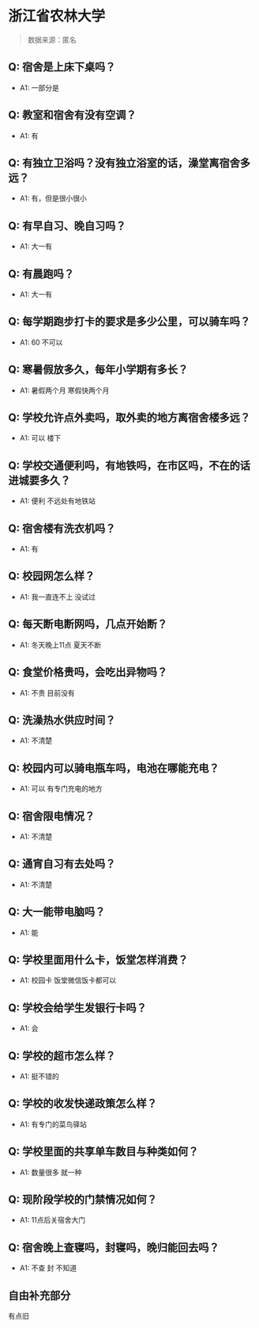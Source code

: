 # 浙江省农林大学

> 数据来源：匿名

## Q: 宿舍是上床下桌吗？

- A1: 一部分是

## Q: 教室和宿舍有没有空调？

- A1: 有

## Q: 有独立卫浴吗？没有独立浴室的话，澡堂离宿舍多远？

- A1: 有，但是很小很小

## Q: 有早自习、晚自习吗？

- A1: 大一有

## Q: 有晨跑吗？

- A1: 大一有

## Q: 每学期跑步打卡的要求是多少公里，可以骑车吗？

- A1: 60 不可以

## Q: 寒暑假放多久，每年小学期有多长？

- A1: 暑假两个月 寒假快两个月

## Q: 学校允许点外卖吗，取外卖的地方离宿舍楼多远？

- A1: 可以 楼下

## Q: 学校交通便利吗，有地铁吗，在市区吗，不在的话进城要多久？

- A1: 便利 不远处有地铁站

## Q: 宿舍楼有洗衣机吗？

- A1: 有

## Q: 校园网怎么样？

- A1: 我一直连不上 没试过

## Q: 每天断电断网吗，几点开始断？

- A1: 冬天晚上11点 夏天不断

## Q: 食堂价格贵吗，会吃出异物吗？

- A1: 不贵 目前没有

## Q: 洗澡热水供应时间？

- A1: 不清楚

## Q: 校园内可以骑电瓶车吗，电池在哪能充电？

- A1: 可以 有专门充电的地方

## Q: 宿舍限电情况？

- A1: 不清楚

## Q: 通宵自习有去处吗？

- A1: 不清楚

## Q: 大一能带电脑吗？

- A1: 能

## Q: 学校里面用什么卡，饭堂怎样消费？

- A1: 校园卡 饭堂微信饭卡都可以

## Q: 学校会给学生发银行卡吗？

- A1: 会

## Q: 学校的超市怎么样？

- A1: 挺不错的

## Q: 学校的收发快递政策怎么样？

- A1: 有专门的菜鸟驿站

## Q: 学校里面的共享单车数目与种类如何？

- A1: 数量很多 就一种

## Q: 现阶段学校的门禁情况如何？

- A1: 11点后关宿舍大门

## Q: 宿舍晚上查寝吗，封寝吗，晚归能回去吗？

- A1: 不查 封 不知道

## 自由补充部分

有点旧